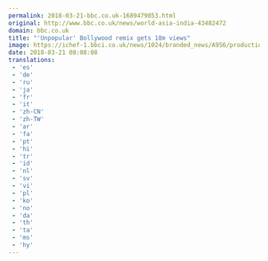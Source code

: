 ```yaml
---
permalink: 2018-03-21-bbc.co.uk-1689479853.html
original: http://www.bbc.co.uk/news/world-asia-india-43482472
domain: bbc.co.uk
title: "'Unpopular' Bollywood remix gets 18m views"
image: https://ichef-1.bbci.co.uk/news/1024/branded_news/A956/production/_100505334_gettyimages-183568205.jpg
date: 2018-03-21 08:08:08
translations: 
 - 'es'
 - 'de'
 - 'ru'
 - 'ja'
 - 'fr'
 - 'it'
 - 'zh-CN'
 - 'zh-TW'
 - 'ar'
 - 'fa'
 - 'pt'
 - 'hi'
 - 'tr'
 - 'id'
 - 'nl'
 - 'sv'
 - 'vi'
 - 'pl'
 - 'ko'
 - 'no'
 - 'da'
 - 'th'
 - 'ta'
 - 'ms'
 - 'hy'
---
```


